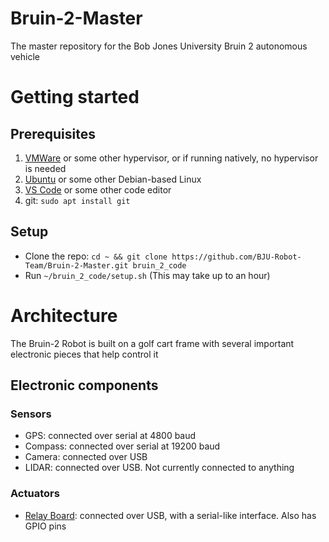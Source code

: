 # Bruin-2-Master
The master repository for the Bob Jones University Bruin 2 autonomous vehicle 

# Getting started
## Prerequisites
1. [VMWare](https://my.vmware.com/en/web/vmware/free#desktop_end_user_computing/vmware_workstation_player/14_0) or some other hypervisor, or if running natively, no hypervisor is needed
2. [Ubuntu](https://www.ubuntu.com/download/desktop) or some other Debian-based Linux
3. [VS Code](https://code.visualstudio.com/) or some other code editor
4. git: `sudo apt install git`

## Setup
- Clone the repo: `cd ~ && git clone https://github.com/BJU-Robot-Team/Bruin-2-Master.git bruin_2_code`
- Run `~/bruin_2_code/setup.sh` (This may take up to an hour)

# Architecture
The Bruin-2 Robot is built on a golf cart frame with several important electronic pieces that help control it
## Electronic components
### Sensors
- GPS: connected over serial at 4800 baud
- Compass: connected over serial at 19200 baud
- Camera: connected over USB
- LIDAR: connected over USB. Not currently connected to anything

### Actuators
- [Relay Board](https://docs.numato.com/doc/16-channel-usb-relay-module/): connected over USB, with a serial-like interface. Also has GPIO pins

